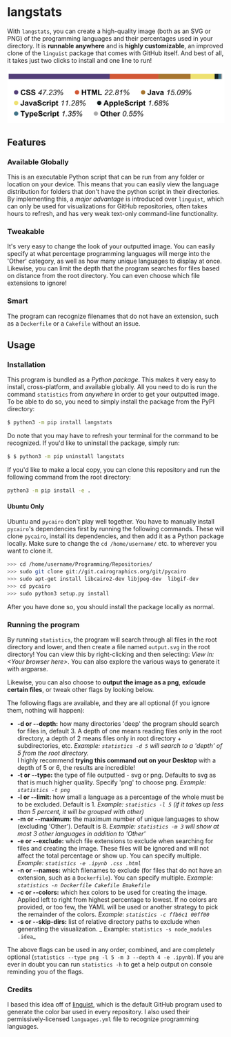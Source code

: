 # langstats

With `langstats`, you can create a high-quality image (both as an SVG or PNG) of the programming languages and their percentages used in your directory. It is **runnable anywhere** and is **highly customizable**, an improved clone of the `linguist` package that comes with GitHub itself. And best of all, it takes just two clicks to install and one line to run!

<p align="center">
  <img src="https://raw.githubusercontent.com/Destaq/langstats/master/screenshots/output.png" alt = "Output image">
</p>

## Features

### Available Globally

This is an executable Python script that can be run from any folder or location on your device. This means that you can easily view the language distribution for folders that don't have the python script in their directories. By implementing this, a _major advantage_ is introduced over `linguist`, which can only be used for visualizations for GitHub repositories, often takes hours to refresh, and has very weak text-only command-line functionality.

### Tweakable

It's very easy to change the look of your outputted image. You can easily specify at what percentage programming languages will merge into the 'Other' category, as well as how many unique languages to display at once. Likewise, you can limit the depth that the program searches for files based on distance from the root directory. You can even choose which file extensions to ignore!

### Smart

The program can recognize filenames that do not have an extension, such as a `Dockerfile` or a `Cakefile` without an issue.

## Usage

### Installation

This program is bundled as a _Python package_. This makes it very easy to install, cross-platform, and available globally. All you need to do is run the command `statistics` from _anywhere_ in order to get your outputted image. To be able to do so, you need to simply install the package from the PyPI directory:

```bash
$ python3 -m pip install langstats
```

Do note that you may have to refresh your terminal for the command to be recognized. If you'd like to uninstall the package, simply run:

```bash
$ $ python3 -m pip uninstall langstats
```

If you'd like to make a local copy, you can clone this repository and run the following command from the root directory:

```bash
python3 -m pip install -e .
```

#### Ubuntu Only

Ubuntu and `pycairo` don't play well together. You have to manually install `pycairo`'s dependencies first by running the following commands. These will clone `pycairo`, install its dependencies, and then add it as a Python package locally. Make sure to change the `cd /home/username/` etc. to wherever you want to clone it.

```bash
>>> cd /home/username/Programming/Repositories/
>>> sudo git clone git://git.cairographics.org/git/pycairo
>>> sudo apt-get install libcairo2-dev libjpeg-dev  libgif-dev
>>> cd pycairo
>>> sudo python3 setup.py install
```

After you have done so, you should install the package locally as normal.

### Running the program

By running `statistics`, the program will search through all files in the root directory and lower, and then create a file named `output.svg` in the root directory! You can view this by right-clicking and then selecting: _View in: \<Your browser here>_. You can also explore the various ways to generate it with argparse.

Likewise, you can also choose to **output the image as a png**, **exlcude certain files**, or tweak other flags by looking below.

The following flags are available, and they are all optional (if you ignore them, nothing will happen):

- **-d or --depth:** how many directories 'deep' the program should search for files in, default 3. A depth of one means reading files only in the root directory, a depth of 2 means files only in root directory + subdirectories, etc. _Example: `statistics -d 5` will search to a 'depth' of 5 from the root directory._<br>I highly recommend **trying this command out on your Desktop** with a depth of 5 or 6, the results are incredible!
- **-t or --type:** the type of file outputted - svg or png. Defaults to svg as that is much higher quality. Specify 'png' to choose png. _Example: `statistics -t png`_
- **-l or --limit:** how small a language as a percentage of the whole must be to be excluded. Default is 1. _Example: `statistics -l 5` (if it takes up less than 5 percent, it will be grouped with other)_
- **-m or --maximum:** the maximum number of unique languages to show (excluding 'Other'). Default is 8. _Example: `statistics -m 3` will show at most 3 other languages in addition to 'Other'_
- **-e or --exclude:** which file extensions to exclude when searching for files and creating the image. These files will be ignored and will not affect the total percentage or show up. You can specify multiple. _Example: `statistics -e .ipynb .css .html`_
- **-n or --names:** which filenames to exclude (for files that do not have an extension, such as a `Dockerfile`). You can specify multiple. _Example: `statistics -n Dockerfile Cakefile Emakefile`_
- **-c or --colors:** which hex colors to be used for creating the image. Applied left to right from highest percentage
  to lowest. If no colors are provided, or too few, the YAML will be used or another strategy to pick the remainder of
  the colors. _Example: `statistics -c ffb6c1 00ff00`_
- **-s or --skip-dirs:** list of relative directory paths to exclude when generating the visualization. _
  Example: `statistics -s node_modules .idea`_

The above flags can be used in any order, combined, and are completely optional (`statistics --type png -l 5 -m 3 --depth 4 -e .ipynb`). If you are ever in doubt you can run `statistics -h` to get a help output on console reminding you of the flags.

### Credits

I based this idea off of [linguist](https://github.com/github/linguist), which is the default GitHub program used to generate the color bar used in every repository. I also used their permissively-licensed `languages.yml` file to
recognize programming languages.
